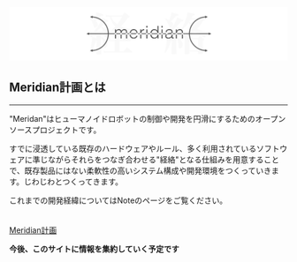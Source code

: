 ![meridian_logo](img/meridian_logo.png)

## Meridian計画とは
----
  
  "Meridan"はヒューマノイドロボットの制御や開発を円滑にするためのオープンソースプロジェクトです。  
  
すでに浸透している既存のハードウェアやルール、多く利用されているソフトウェアに準じながらそれらをつなぎ合わせる"経絡"となる仕組みを用意することで、既存製品にはない柔軟性の高いシステム構成や開発環境をつくっていきます。じわじわとつくってきます。  
  
これまでの開発経緯についてはNoteのページをご覧ください。   
<br>  
[Meridian計画](https://note.com/ninagawa123/n/nb768563591be)
<br>  

**今後、このサイトに情報を集約していく予定です**


